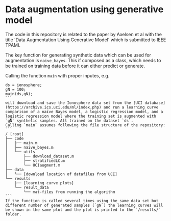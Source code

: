 
# Data augmentation using generative model
The code in this repository is related to the paper by Axelsen et al with the title 'Data Augmentation Using Generative Model' which is submitted to IEEE TPAMI.

The key function for generating synthetic data which can be used for augmentation is `naive_bayes`.
This if composed as a class, which needs to be trained on training data before it can either predict or generate.

Calling the function `main` with proper inputes, e.g. 
````
ds = ionosphere;
gN = 100;
main(ds,gN);
```
will download and save the Ionosphere data set from the [UCI database](https://archive.ics.uci.edu/ml/index.php) and run a learning curve comparison of a naïve Bayes model, a logistic regression model, and a logistic regression model where the training set is augmented with `gN` synthetic samples. All trained on the dataset `ds`.
Calling `main` assumes following the file structure of the repository:
```
/ [root]
├── code
│   ├── main.m
│   ├── naive_bayes.m
│   └── utils 
│       ├── download_dataset.m 
│       ├── stratifiedLC.m
│       └── UCIaugment.m
├── data
│   └── [download location of datafiles from UCI]
└── results
    ├── [learning curve plots]
    └── result_data
        └── mat-files from running the algorithm
```
If the function is called several times using the same data set but different number of generated samples (`gN`) the learning curves will be shown in the same plot and the plot is printed to the `/results/` folder.
